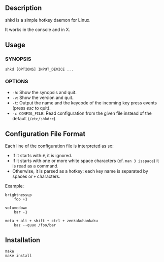 ## Description

shkd is a simple hotkey daemon for Linux.

It works in the console and in X.

## Usage

### SYNOPSIS
    shkd [OPTIONS] INPUT_DEVICE ...

### OPTIONS
* `-h`: Show the synopsis and quit.
* `-v`: Show the version and quit.
* `-t`: Output the name and the keycode of the incoming key press events (press *esc* to quit).
* `-c CONFIG_FILE`: Read configuration from the given file instead of the default (`/etc/shkdrc`).

## Configuration File Format

Each line of the configuration file is interpreted as so:

- If it starts with `#`, it is ignored.
- If it starts with one or more white space characters (cf. `man 3 isspace`) it is read as a command.
- Otherwise, it is parsed as a hotkey: each key name is separated by spaces or `+` characters.

Example:

    brightnessup
        foo +1

    volumedown
        bar -1

    meta + alt + shift + ctrl + zenkakuhankaku
        baz --quux /foo/bar

## Installation

    make
    make install

